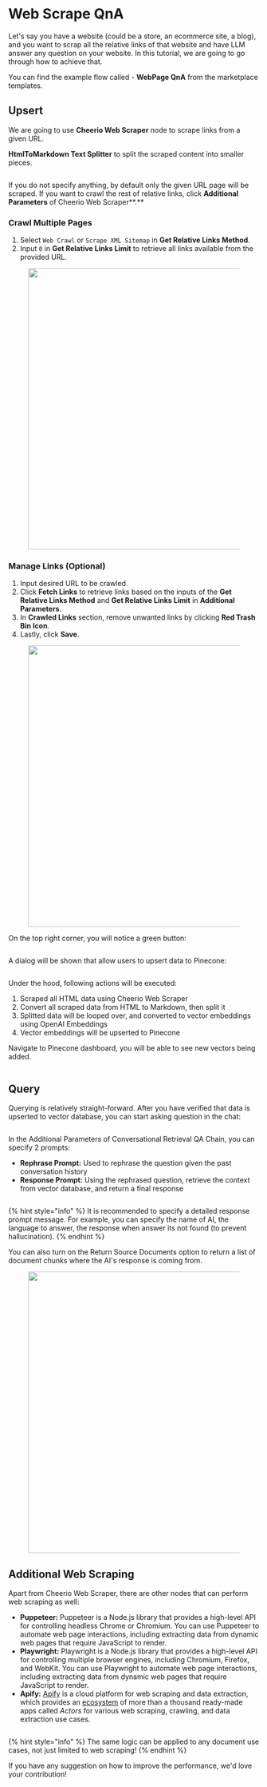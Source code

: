 # Web Scrape QnA

Let's say you have a website (could be a store, an ecommerce site, a blog), and you want to scrap all the relative links of that website and have LLM answer any question on your website. In this tutorial, we are going to go through how to achieve that.

You can find the example flow called - **WebPage QnA** from the marketplace templates.

## Upsert

We are going to use **Cheerio Web Scraper** node to scrape links from a given URL.

**HtmlToMarkdown Text Splitter** to split the scraped content into smaller pieces.

<figure><img src="../.gitbook/assets/image (86).png" alt=""><figcaption></figcaption></figure>

If you do not specify anything, by default only the given URL page will be scraped. If you want to crawl the rest of relative links, click **Additional Parameters** of Cheerio Web Scraper**.**

### Crawl Multiple Pages

1. Select `Web Crawl` or `Scrape XML Sitemap` in **Get Relative Links Method**.
2. Input `0` in **Get Relative Links Limit** to retrieve all links available from the provided URL.

<figure><img src="../.gitbook/assets/image (87).png" alt="" width="563"><figcaption></figcaption></figure>

### Manage Links (Optional)

1. Input desired URL to be crawled.
2. Click **Fetch Links** to retrieve links based on the inputs of the **Get Relative Links Method** and **Get Relative Links Limit** in **Additional Parameters**.
3. In **Crawled Links** section, remove unwanted links by clicking **Red Trash Bin Icon**.
4. Lastly, click **Save**.

<figure><img src="../.gitbook/assets/image (88).png" alt="" width="563"><figcaption></figcaption></figure>

On the top right corner, you will notice a green button:

<figure><img src="../.gitbook/assets/Untitled (2).png" alt=""><figcaption></figcaption></figure>

A dialog will be shown that allow users to upsert data to Pinecone:

<figure><img src="../.gitbook/assets/image (2) (1) (1) (1) (1) (1).png" alt=""><figcaption></figcaption></figure>

Under the hood, following actions will be executed:

1. Scraped all HTML data using Cheerio Web Scraper
2. Convert all scraped data from HTML to Markdown, then split it
3. Splitted data will be looped over, and converted to vector embeddings using OpenAI Embeddings
4. Vector embeddings will be upserted to Pinecone

Navigate to Pinecone dashboard, you will be able to see new vectors being added.

<figure><img src="../.gitbook/assets/image (3) (1) (1) (1) (1) (1).png" alt=""><figcaption></figcaption></figure>

## Query

Querying is relatively straight-forward. After you have verified that data is upserted to vector database, you can start asking question in the chat:

<figure><img src="../.gitbook/assets/image (4) (1) (1) (1).png" alt=""><figcaption></figcaption></figure>

In the Additional Parameters of Conversational Retrieval QA Chain, you can specify 2 prompts:

* **Rephrase Prompt:** Used to rephrase the question given the past conversation history
* **Response Prompt:** Using the rephrased question, retrieve the context from vector database, and return a final response

<figure><img src="../.gitbook/assets/image (91).png" alt=""><figcaption></figcaption></figure>

{% hint style="info" %}
It is recommended to specify a detailed response prompt message. For example, you can specify the name of AI, the language to answer, the response when answer its not found (to prevent hallucination).
{% endhint %}

You can also turn on the Return Source Documents option to return a list of document chunks where the AI's response is coming from.

<figure><img src="../.gitbook/assets/Untitled (1) (1) (1).png" alt="" width="563"><figcaption></figcaption></figure>

## Additional Web Scraping

Apart from Cheerio Web Scraper, there are other nodes that can perform web scraping as well:

* **Puppeteer:** Puppeteer is a Node.js library that provides a high-level API for controlling headless Chrome or Chromium. You can use Puppeteer to automate web page interactions, including extracting data from dynamic web pages that require JavaScript to render.
* **Playwright:** Playwright is a Node.js library that provides a high-level API for controlling multiple browser engines, including Chromium, Firefox, and WebKit. You can use Playwright to automate web page interactions, including extracting data from dynamic web pages that require JavaScript to render.
* **Apify:** [Apify](https://apify.com/) is a cloud platform for web scraping and data extraction, which provides an [ecosystem](https://apify.com/store) of more than a thousand ready-made apps called _Actors_ for various web scraping, crawling, and data extraction use cases.

<figure><img src="../.gitbook/assets/image (92).png" alt=""><figcaption></figcaption></figure>

{% hint style="info" %}
The same logic can be applied to any document use cases, not just limited to web scraping!
{% endhint %}

If you have any suggestion on how to improve the performance, we'd love your contribution!
